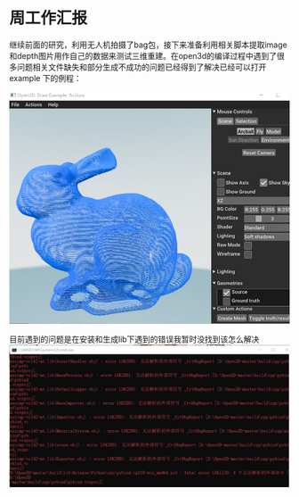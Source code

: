 # 周工作汇报

  继续前面的研究，利用无人机拍摄了bag包，接下来准备利用相关脚本提取image和depth图片用作自己的数据来测试三维重建。在open3d的编译过程中遇到了很多问题相关文件缺失和部分生成不成功的问题已经得到了解决已经可以打开example 下的例程：

![微信图片_20230921122737](https://github.com/ZYJ-Group/wuyuchen/blob/main/%E5%91%A8%E5%B7%A5%E4%BD%9C/03.png)

目前遇到的问题是在安装和生成lib下遇到的错误我暂时没找到该怎么解决![微信图片_20230921122737](https://github.com/ZYJ-Group/wuyuchen/blob/main/%E5%91%A8%E5%B7%A5%E4%BD%9C/01.png)
